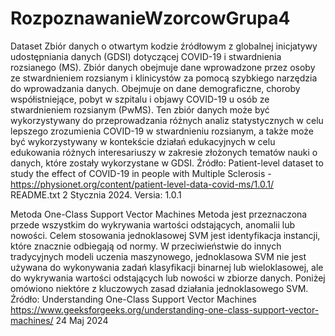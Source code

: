# RozpoznawanieWzorcowGrupa4

Dataset
Zbiór danych o otwartym kodzie źródłowym z globalnej inicjatywy udostępniania danych (GDSI) dotyczącej COVID-19 i stwardnienia rozsianego (MS). Zbiór danych obejmuje dane wprowadzone przez osoby ze stwardnieniem rozsianym i klinicystów za pomocą szybkiego narzędzia do wprowadzania danych. Obejmuje on dane demograficzne, choroby współistniejące, pobyt w szpitalu i objawy COVID-19 u osób ze stwardnieniem rozsianym (PwMS). Ten zbiór danych może być wykorzystywany do przeprowadzania różnych analiz statystycznych w celu lepszego zrozumienia COVID-19 w stwardnieniu rozsianym, a także może być wykorzystywany w kontekście działań edukacyjnych w celu edukowania różnych interesariuszy w zakresie złożonych tematów nauki o danych, które zostały wykorzystane w GDSI.
Źródło: Patient-level dataset to study the effect of COVID-19 in people with Multiple Sclerosis - https://physionet.org/content/patient-level-data-covid-ms/1.0.1/ README.txt 2 Stycznia 2024. Versia: 1.0.1

Metoda One-Class Support Vector Machines
Metoda jest przeznaczona przede wszystkim do wykrywania wartości odstających, anomalii lub nowości. Celem stosowania jednoklasowej SVM jest identyfikacja instancji, które znacznie odbiegają od normy. W przeciwieństwie do innych tradycyjnych modeli uczenia maszynowego, jednoklasowa SVM nie jest używana do wykonywania zadań klasyfikacji binarnej lub wieloklasowej, ale do wykrywania wartości odstających lub nowości w zbiorze danych. Poniżej omówiono niektóre z kluczowych zasad działania jednoklasowego SVM.
Źródło: Understanding One-Class Support Vector Machines https://www.geeksforgeeks.org/understanding-one-class-support-vector-machines/ 24 Maj 2024
